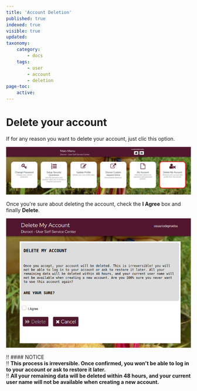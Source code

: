 ```yaml
---
title: 'Account Deletion'
published: true
indexed: true
visible: true
updated:
taxonomy:
    category:
        - docs
    tags:
        - user
        - account
        - deletion
page-toc:
    active: 
---
```


# Delete your account
If for any reason you want to delete your account, just clic this option.

![](en/dashboard_delete.png)

Once you're sure about deleting the account, check the **I Agree** box and finally **Delete**.

![](en/delete.png)

!! #### NOTICE<br>
!! **This process is irreversible. Once confirmed, you won't be able to log in to your account or ask to restore it later.**<br>
!! **All your remaining data will be deleted within 48 hours, and your current user name will not be available when creating a new account.**

